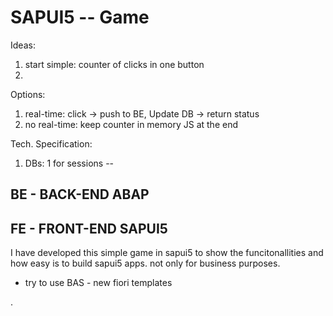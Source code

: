 # SAPUI5 -- Game  

Ideas: 
1. start simple: counter of clicks in one button 
2. 

Options: 
1. real-time: click -> push to BE, Update DB -> return status  
2. no real-time: keep counter in memory JS at the end 

Tech. Specification: 
1. DBs: 1 for sessions -- 


## BE - BACK-END ABAP

## FE - FRONT-END SAPUI5 
I have developed this simple game in sapui5 to show the funcitonallities and how easy is to build sapui5 apps. 
not only for business purposes. 

* try to use BAS - new fiori templates 

. 
 